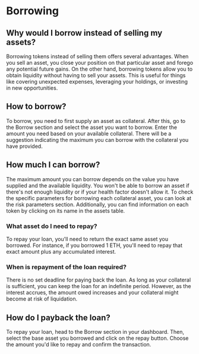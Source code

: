 # Borrowing

## Why would I borrow instead of selling my assets?

Borrowing tokens instead of selling them offers several advantages. When you sell an asset, you close your position on that particular asset and forego any potential future gains. On the other hand, borrowing tokens allow you to obtain liquidity without having to sell your assets. This is useful for things like covering unexpected expenses, leveraging your holdings, or investing in new opportunities.

## How to borrow?

To borrow, you need to first supply an asset as collateral. After this, go to the Borrow section and select the asset you want to borrow. Enter the amount you need based on your available collateral. There will be a suggestion indicating the maximum you can borrow with the collateral you have provided.

## How much I can borrow?

The maximum amount you can borrow depends on the value you have supplied and the available liquidity. You won't be able to borrow an asset if there's not enough liquidity or if your health factor doesn't allow it. To check the specific parameters for borrowing each collateral asset, you can look at the risk parameters section. Additionally, you can find information on each token by clicking on its name in the assets table.

### What asset do I need to repay?

To repay your loan, you'll need to return the exact same asset you borrowed. For instance, if you borrowed 1 ETH, you'll need to repay that exact amount plus any accumulated interest.

### When is repayment of the loan required?

There is no set deadline for paying back the loan. As long as your collateral is sufficient, you can keep the loan for an indefinite period. However, as the interest accrues, the amount owed increases and your collateral might become at risk of liquidation.

## How do I payback the loan?

To repay your loan, head to the Borrow section in your dashboard. Then, select the base asset you borrowed and click on the repay button. Choose the amount you'd like to repay and confirm the transaction.
